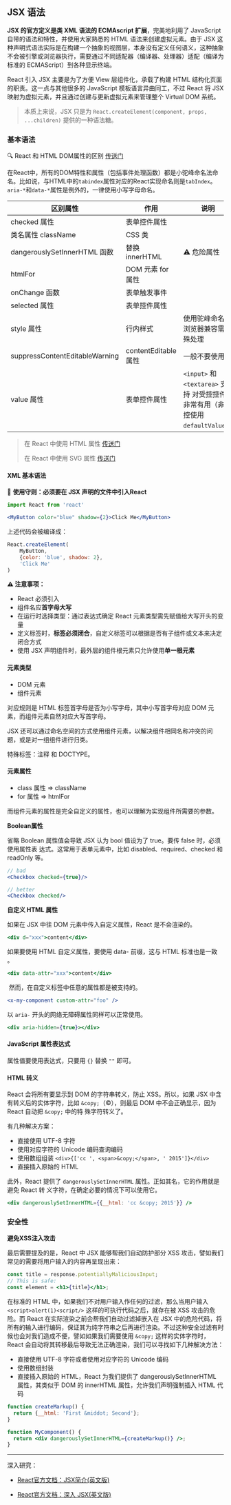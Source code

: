 ## JSX 语法

**JSX 的官方定义是类 XML 语法的 ECMAscript 扩展**，完美地利用了 JavaScript 自带的语法和特性，并使用大家熟悉的 HTML 语法来创建虚拟元素。由于 JSX 这种声明式语法实际是在构建一个抽象的视图层，本身没有定义任何语义，这种抽象不会被引擎或浏览器执行，需要通过不同适配器（编译器、处理器）适配（编译为标准的 ECMAScript）到各种显示终端。

React 引入 JSX 主要是为了方便 View 层组件化，承载了构建 HTML 结构化页面的职责。这一点与其他很多的 JavaScript 模板语言异曲同工，不过 React 将 JSX 映射为虚拟元素，并且通过创建与更新虚拟元素来管理整个 Virtual DOM 系统。

> 本质上来说，JSX 只是为 `React.createElement(component, props, ...children)` 提供的一种语法糖。

### 基本语法

🔍 React 和 HTML DOM属性的区别 [传送门](http://react.yubolun.com/docs/introducing-jsx.html)

在React中，所有的DOM特性和属性（包括事件处理函数）都是小驼峰命名法命名。比如说，与HTML中的`tabindex`属性对应的React实现命名则是`tabIndex`。`aria-*`和`data-*`属性是例外的，一律使用小写字母命名。

| 区别属性                       | 作用                 | 说明                                                         |
| ------------------------------ | -------------------- | ------------------------------------------------------------ |
| checked 属性                   | 表单控件属性         |                                                              |
| 类名属性 className             | CSS 类               |                                                              |
| dangerouslySetInnerHTML 函数   | 替换 innerHTML       | ⚠️ 危险属性                                                   |
| htmlFor                        | DOM 元素 for 属性    |                                                              |
| onChange 函数                  | 表单触发事件         |                                                              |
| selected 属性                  | 表单控件属性         |                                                              |
| style 属性                     | 行内样式             | 使用驼峰命名 浏览器兼容需特殊处理                            |
| suppressContentEditableWarning | contentEditable 属性 | 一般不要使用                                                 |
| value 属性                     | 表单控件属性         | `<input>` 和 `<textarea>` 支持 对受控控件非常有用（非受控使用 `defaultValue`） |

> 在 React 中使用 HTML 属性 [传送门](https://react.docschina.org/docs/dom-elements.html#%E6%89%80%E6%9C%89%E5%8F%97%E6%94%AF%E6%8C%81%E7%9A%84html%E5%B1%9E%E6%80%A7)
>
> 在 React 中使用 SVG 属性 [传送门](https://react.docschina.org/docs/dom-elements.html#%E6%89%80%E6%9C%89%E5%8F%97%E6%94%AF%E6%8C%81%E7%9A%84svg%E5%B1%9E%E6%80%A7)

#### XML 基本语法

📌 **使用守则：必须要在 JSX 声明的文件中引入React**

```jsx
import React from 'react'

<MyButton color="blue" shadow={2}>Click Me</MyButton>
```

上述代码会被编译成：

```js
React.createElement(
    MyButton,
    {color: 'blue', shadow: 2},
    'Click Me'
)
```

**⚠️ 注意事项：**

- React 必须引入
- 组件名应**首字母大写**
- 在运行时选择类型：通过表达式确定 React 元素类型需先赋值给大写开头的变量
- 定义标签时，**标签必须闭合**，自定义标签可以根据是否有子组件或文本来决定闭合方式
- 使用 JSX 声明组件时，最外层的组件根元素只允许使用**单一根元素**

#### 元素类型

* DOM 元素
* 组件元素

对应规则是 HTML 标签首字母是否为小写字母，其中小写首字母对应 DOM 元素，而组件元素自然对应大写首字母。

JSX 还可以通过命名空间的方式使用组件元素，以解决组件相同名称冲突的问题，或是对一组组件进行归类。

特殊标签：注释 和 DOCTYPE。

#### 元素属性

* class 属性 => className
* for 属性 => htmlFor

而组件元素的属性是完全自定义的属性，也可以理解为实现组件所需要的参数。 

**Boolean属性**

省略 Boolean 属性值会导致 JSX 认为 bool 值设为了 true。要传 false 时，必须使用属性表 达式。这常用于表单元素中，比如 disabled、required、checked 和 readOnly 等。 

```jsx
// bad
<Checkbox checked={true}/>

// better
<Checkbox checked/>
```

**自定义 HTML 属性**

如果在 JSX 中往 DOM 元素中传入自定义属性，React 是不会渲染的。

```jsx
<div d="xxx">content</div>
```

如果要使用 HTML 自定义属性，要使用 data- 前缀，这与 HTML 标准也是一致 。

```jsx
<div data-attr="xxx">content</div>
```

 然而，在自定义标签中任意的属性都是被支持的。

```jsx
<x-my-component custom-attr="foo" />
```

以 `aria-` 开头的网络无障碍属性同样可以正常使用。

```jsx
<div aria-hidden={true}></div>
```

#### JavaScript 属性表达式

属性值要使用表达式，只要用 `{}` 替换 `""` 即可。

#### HTML 转义

React 会将所有要显示到 DOM 的字符串转义，防止 XSS。所以，如果 JSX 中含有转义后的实体字符，比如 `&copy;`（©），则最后 DOM 中不会正确显示，因为 React 自动把 `&copy;` 中的特 殊字符转义了。 

有几种解决方案：

* 直接使用 UTF-8 字符 
* 使用对应字符的 Unicode 编码查询编码 
* 使用数组组装 `<div>{['cc ', <span>&copy;</span>, ' 2015']}</div>`
* 直接插入原始的 HTML  

此外，React 提供了 `dangerouslySetInnerHTML` 属性。正如其名，它的作用就是避免 React 转 义字符，在确定必要的情况下可以使用它。

```jsx
<div dangerouslySetInnerHTML={{__html: 'cc &copy; 2015'}} />
```

### 安全性

**避免XSS注入攻击**

最后需要提及的是，React 中 JSX 能够帮我们自动防护部分 XSS 攻击，譬如我们常见的需要将用户输入的内容再呈现出来：

```jsx
const title = response.potentiallyMaliciousInput;
// This is safe:
const element = <h1>{title}</h1>;
```

在标准的 HTML 中，如果我们不对用户输入作任何的过滤，那么当用户输入 `<script>alert(1)<script/>` 这样的可执行代码之后，就存在被 XSS 攻击的危险。而 React 在实际渲染之前会帮我们自动过滤掉嵌入在 JSX 中的危险代码，将所有的输入进行编码，保证其为纯字符串之后再进行渲染。不过这种安全过滤有时候也会对我们造成不便，譬如如果我们需要使用 `&copy;` 这样的实体字符时，React 会自动将其转移最后导致无法正确渲染，我们可以寻找如下几种解决方法：

- 直接使用 UTF-8 字符或者使用对应字符的 Unicode 编码
- 使用数组封装
- 直接插入原始的 HTML，React 为我们提供了 dangerouslySetInnerHTML 属性，其类似于 DOM 的 innerHTML 属性，允许我们声明强制插入 HTML 代码

```jsx
function createMarkup() {
  return {__html: 'First &middot; Second'};
}

function MyComponent() {
  return <div dangerouslySetInnerHTML={createMarkup()} />;
}
```

---

深入研究：

- [ React官方文档：JSX简介(英文版)](https://facebook.github.io/jsx/)

- [React官方文档：深入 JSX(英文版)](https://reactjs.org/docs/jsx-in-depth.html)